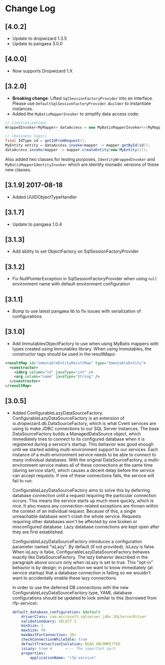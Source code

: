 # Change Log
## [4.0.2]
- Update to dropwizard 1.3.5
- Update to pangaea 3.0.0

## [4.0.0]
- Now supports Dropwizard 1.X

## [3.2.0]
- **Breaking change**: Lifted `SqlSessionFactoryProvider` into an interface. Please use `DefaultSqlSessionFactoryProvider.Builder` to instantiate instances.
- Added the `MyBatisMapperInvoker` to simplify data access code:
```java
// (initialization)
WrappedInvoker<MyMapper> dataAccess = new MyBatisMapperInvoker<>(MyMapper.class, sqlSessionFactoryProvider);

// (business logic)
final IdType id = getIdFromRequest();
MyEntity entity = dataAccess.invoke(mapper -> mapper.getById(id));
dataAccess.invoke(mapper -> mapper.createEntity(new MyEntity()));
```

Also added two classes for testing purposes, `IdentityWrappedInvoker` and `MyBatisMapperIdentityInvoker` which are identity monadic versions of these new classes. 

## [3.1.9] 2017-08-18
- Added UUIDObjectTypeHandler

## [3.1.7]
- Update to pangaea 1.0.4

## [3.1.3]

- Add ability to set ObjectFactory on SqlSessionFactoryProvider

## [3.1.2]

 - Fix NullPointerException in SqlSessionFactoryProvider when using `null` environment name with default environment
 configuration

## [3.1.1]

 - Bump to use latest pangaea lib to fix issues with serialization of configurations

## [3.1.0]

 - Add ImmutablesObjectFactory to use when using MyBatis mappers with types created using Immutables library.  When using Immutables, the constructor tags should be used in the resultMaps:
 ```xml
 <resultMap id="immutableEntityResultMap" type="ImmutableEntity">
   <constructor>
     <idArg column="id" javaType="int" />
     <arg column="name" javaType="String" />
   </constructor>
 </resultMap>
 ```

## [3.0.5]

 - Added ConfigurableLazyDataSourceFactory.  ConfigurableLazyDataSourceFactory is an extension of io.dropwizard.db.DataSourceFactory, which is what Cvent services are using to make JDBC connections to our SQL Server instances.  The base DataSourceFactory builds a ManagedDataSource object, which immediately tries to connect to its configured database when it is registered during a service's startup.  This behavior was good enough until we started adding multi-environment support to our services.  Each instance of a multi-environment service needs to be able to connect to many individual databases.  With the original DataSourceFactory, a multi-environment service makes all of these connections at the same time (during service start), which causes a decent delay before the service can accept requests.  If one of these connections fails, the service will fail to run.

   ConfigurableLazyDataSourceFactory aims to solve this by deferring database connection until a request requiring the particular connection occurs.  This means the service starts up much more quickly, which is nice.  It also means any connection-related exceptions are thrown within the context of an individual request.  Because of this, a single unreachable database won't crash the whole service.  Requests requiring other databases won't be affected by one broken or misconfigured database.  Lazy database connections are kept open after they are first established.

   ConfigurableLazyDataSourceFactory introduces a configuration parameter named "isLazy".  By default (if not provided), isLazy is false.  When isLazy is false, ConfigurableLazyDataSourceFactory behaves exactly like DataSourceFactory.  The lazy behavior described in the paragraph above occurs only when isLazy is set to true.  This "opt-in" behavior is by design; in production we want to know immediately (at service startup) that a database connection is failing so we wouldn't want to accidentally enable these lazy connections.

   In order to use the deferred DB connections with the new ConfigurableLazyDataSourceFactory type, YAML database configurations should be updated to look similar to this (borrowed from rfp-service):

   ```YAML
   default_database_configuration: &default
       driverClass: com.microsoft.sqlserver.jdbc.SQLServerDriver
       validationQuery: SELECT 1
       minSize: 1
       maxSize: 50
       maxWaitForConnection: 30s
       checkConnectionWhileIdle: true
       defaultTransactionIsolation: READ_UNCOMMITTED
       isLazy: true #      <--- The important part
       properties:
           applicationName: "rfp-service"
   ```
